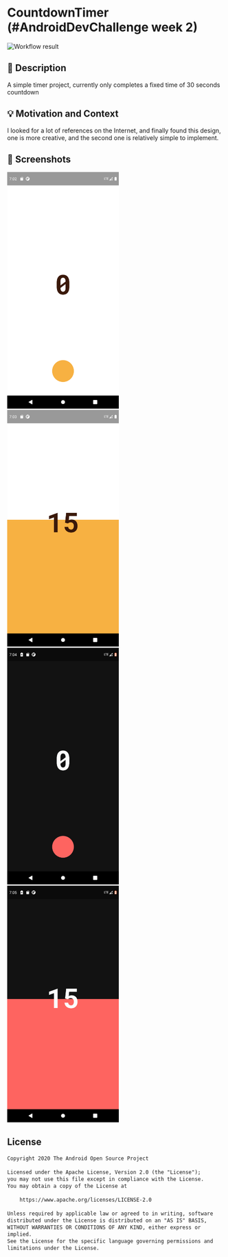 # CountdownTimer (#AndroidDevChallenge week 2)

<!--- Replace <OWNER> with your Github Username and <REPOSITORY> with the name of your repository. -->
<!--- You can find both of these in the url bar when you open your repository in github. -->
![Workflow result](https://github.com/mofada/CountdownTimer/workflows/Check/badge.svg)


## :scroll: Description
<!--- Describe your app in one or two sentences -->
A simple timer project, currently only completes a fixed time of 30 seconds countdown

## :bulb: Motivation and Context
<!--- Optionally point readers to interesting parts of your submission. -->
<!--- What are you especially proud of? -->
I looked for a lot of references on the Internet, and finally found this design, one is more creative, and the second one is relatively simple to implement.

## :camera_flash: Screenshots
<!-- You can add more screenshots here if you like -->
<img src="/results/screenshot_1.png" width="260">&emsp;<img src="/results/screenshot_2.png" width="260">
<br/>
<img src="/results/screenshot_1_dark.png" width="260">&emsp;<img src="/results/screenshot_2_dark.png" width="260">

## License
```
Copyright 2020 The Android Open Source Project

Licensed under the Apache License, Version 2.0 (the "License");
you may not use this file except in compliance with the License.
You may obtain a copy of the License at

    https://www.apache.org/licenses/LICENSE-2.0

Unless required by applicable law or agreed to in writing, software
distributed under the License is distributed on an "AS IS" BASIS,
WITHOUT WARRANTIES OR CONDITIONS OF ANY KIND, either express or implied.
See the License for the specific language governing permissions and
limitations under the License.
```